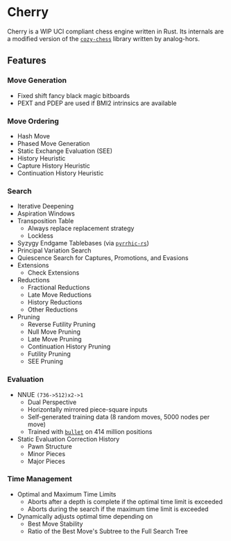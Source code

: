 # Cherry
Cherry is a WIP UCI compliant chess engine written in Rust.
Its internals are a modified version of the [`cozy-chess`](https://github.com/analog-hors/cozy-chess) library written by analog-hors.

## Features
### Move Generation
- Fixed shift fancy black magic bitboards
- PEXT and PDEP are used if BMI2 intrinsics are available

### Move Ordering
- Hash Move
- Phased Move Generation
- Static Exchange Evaluation (SEE)
- History Heuristic
- Capture History Heuristic
- Continuation History Heuristic

### Search
- Iterative Deepening
- Aspiration Windows
- Transposition Table
  - Always replace replacement strategy
  - Lockless
- Syzygy Endgame Tablebases (via [`pyrrhic-rs`](https://github.com/Algorhythm-sxv/pyrrhic-rs))
- Principal Variation Search
- Quiescence Search for Captures, Promotions, and Evasions
- Extensions
  - Check Extensions
- Reductions
  - Fractional Reductions
  - Late Move Reductions
  - History Reductions
  - Other Reductions
- Pruning
  - Reverse Futility Pruning
  - Null Move Pruning
  - Late Move Pruning
  - Continuation History Pruning
  - Futility Pruning
  - SEE Pruning

### Evaluation
- NNUE `(736->512)x2->1`
  - Dual Perspective
  - Horizontally mirrored piece-square inputs
  - Self-generated training data (8 random moves, 5000 nodes per move)
  - Trained with [`bullet`](https://github.com/jw1912/bullet) on 414 million positions
- Static Evaluation Correction History
  - Pawn Structure
  - Minor Pieces
  - Major Pieces

### Time Management
- Optimal and Maximum Time Limits
  - Aborts after a depth is complete if the optimal time limit is exceeded
  - Aborts during the search if the maximum time limit is exceeded
- Dynamically adjusts optimal time depending on
  - Best Move Stability
  - Ratio of the Best Move's Subtree to the Full Search Tree